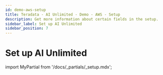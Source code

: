 ```yaml
---
id: demo-aws-setup
title: Teradata - AI Unlimited - Demo - AWS - Setup 
description: Get more information about certain fields in the setup.
sidebar_label: Set up AI Unlimited	
sidebar_position: 7
---
```


# Set up AI Unlimited

import MyPartial from '/docs/_partials/_setup.mdx';

<MyPartial />